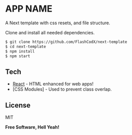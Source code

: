 # APP NAME

<!-- # ![preview](./src/assets/screenshot.png) -->

A Next template with css resets, and file structure.

Clone and install all needed dependencies.

```sh
$ git clone https://github.com/FlashCodX/next-template
$ cd next-template
$ npm install
$ npm start
```

<!-- A challenge made for Frontend Mentor. -->

<!-- > Check it out: [https://FlashCodX.github.io/ping-coming-soon/](https://FlashCodX.github.io/ping-coming-soon/) -->

## Tech

- [React] - HTML enhanced for web apps!
- [CSS Modules] - Used to prevent class overlap.

## License

MIT

**Free Software, Hell Yeah!**

[react]: https://reactjs.org/
